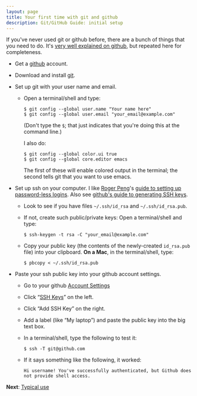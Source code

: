 ```yaml
---
layout: page
title: Your first time with git and github
description: Git/GitHub Guide: initial setup
---
```


If you've never used git or github before, there are a bunch of things
that you need to do.  It's
[very well explained on github](http://help.github.com/articles/set-up-git),
but repeated here for completeness.

- Get a [github](http://github.com) account.
- Download and install [git](http://git-scm.com/downloads).
- Set up git with your user name and email.

  - Open a terminal/shell and type:
  
        $ git config --global user.name "Your name here"
        $ git config --global user.email "your_email@example.com"

    (Don't type the `$`; that just indicates that you're doing this at
    the command line.)

    I also do:
    
        $ git config --global color.ui true
        $ git config --global core.editor emacs
                
    The first of these will enable colored output in the terminal; the
    second tells git that you want to use emacs.

- Set up ssh on your computer.  I like
  [Roger Peng](http://www.biostat.jhsph.edu/~rpeng)'s
  [guide to setting up password-less logins](http://www.biostat.jhsph.edu/bit/nopassword.html).
  Also see [github's guide to generating SSH keys](http://help.github.com/articles/generating-ssh-keys).

  - Look to see if you have files `~/.ssh/id_rsa` and
  `~/.ssh/id_rsa.pub`.
  - If not, create such public/private keys: Open a terminal/shell and type:
  
        $ ssh-keygen -t rsa -C "your_email@example.com"

  - Copy your public key (the contents of the newly-created
    `id_rsa.pub` file) into your clipboard.  **On a Mac**, in the terminal/shell, type:
  
        $ pbcopy < ~/.ssh/id_rsa.pub

- Paste your ssh public key into your github account settings.

  - Go to your github [Account Settings](http://github.com/settings/profile)
  - Click &ldquo;[SSH Keys](http://github.com/settings/ssh)&rdquo; on the left.
  - Click &ldquo;Add SSH Key&rdquo; on the right.
  - Add a label (like &ldquo;My laptop&rdquo;) and paste the public
    key into the big text box.
  - In a terminal/shell, type the following to test it:
  
        $ ssh -T git@github.com
    
  - If it says something like the following, it worked:
  
        Hi username! You've successfully authenticated, but Github does
        not provide shell access.

**Next**: [Typical use](routine.html)
